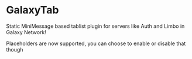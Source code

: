 # GalaxyTab

Static MiniMessage based tablist plugin for servers like Auth and Limbo in Galaxy Network!

Placeholders are now supported, you can choose to enable or disable that though
